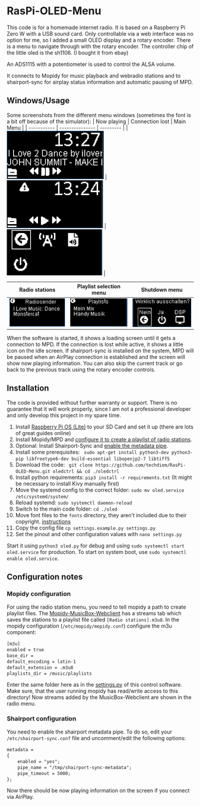 # RasPi-OLED-Menu

This code is for a homemade internet radio.
It is based on a Raspberry Pi Zero W with a USB sound card.
Only controllable via a web interface was no option for me, so I added a small OLED display and a rotary encoder.
There is a menu to navigate through with the rotary encoder.
The controller chip of the little oled is the sh1106. (I bought it from ebay)

An ADS1115 with a potentiometer is used to control the ALSA volume.

It connects to Mopidy for music playback and webradio stations and to shairport-sync for airplay status information and automatic pausing of MPD.

## Windows/Usage
Some screenshots from the different menu windows (sometimes the font is a bit off because of the simulator):
| Now playing | Connection lost | Main Menu |
| ----------- | --------------- | --------- |
| ![Now playing](.github/nowplaying.png) | ![Connection lost](.github/connectionlost.png) | ![Mainmenu](.github/mainmenu.png) |

| Radio stations | Playlist selection menu | Shutdown menu |
| -------------- | ----------------------- | ------------- |
| ![Radio station menu](.github/radiostations.png) | ![Playlist menu](.github/playlistsmenu.png) | ![Shutdown menu](.github/shutdownmenu.png) |

When the software is started, it shows a loading screen until it gets a connection to MPD. If the connection is lost while active, it shows a little icon on the idle screen.
If shairport-sync is installed on the system, MPD will be paused when an AirPlay connection is established and the screen will show now playing information. You can also skip the current track or go back to the previous track using the rotary encoder controls.


## Installation
The code is provided without further warranty or support. There is no guarantee that it will work properly, since I am not a professional developer and only develop this project in my spare time.
1. Install [Raspberry Pi OS (Lite)](https://www.raspberrypi.org/downloads/raspberry-pi-os/) to your SD Card and set it up (there are lots of great guides online)
2. Install Mopidy/MPD and [configure it to create a playlist of radio stations](#mopidy-configuration).
3. Optional: Install Shairport-Sync and [enable the metadata pipe](#shairport-configuration).
4. Install some prerequisites: ``` sudo apt-get install python3-dev python3-pip libfreetype6-dev build-essential libopenjp2-7 libtiff5```
5. Download the code: ``` git clone https://github.com/techdiem/RasPi-OLED-Menu.git oledctrl && cd ./oledctrl```
6. Install python requirements: ``` pip3 install -r requirements.txt ``` (It might be necessary to install Kivy manually first)
7. Move the systemd config to the correct folder: ``` sudo mv oled.service /etc/systemd/system/ ```
8. Reload systemd: ``` sudo systemctl daemon-reload ```
9. Switch to the main code folder: ``` cd ./oled ```
10. Move font files to the ```fonts``` directory, they aren't included due to their copyright. [instructions](oled/fonts/README.md)
11. Copy the config file ``` cp settings.example.py settings.py ```
12. Set the pinout and other configuration values with ``` nano settings.py ```

Start it using ``` python3 oled.py ``` for debug and using ``` sudo systemctl start oled.service ``` for production.
To start on system boot, use ``` sudo systemctl enable oled.service ```.

## Configuration notes
### Mopidy configuration
For using the radio station menu, you need to tell mopidy a path to create playlist files. The [Mopidy-MusicBox-Webclient](https://mopidy.com/ext/musicbox-webclient/) has a streams tab which saves the stations to a playlist file called `[Radio stations].m3u8`.
In the mopidy configuration (`/etc/mopidy/mopidy.conf`) configure the m3u component:
```
[m3u]
enabled = true
base_dir =
default_encoding = latin-1
default_extension = .m3u8
playlists_dir = /music/playlists
```
Enter the same folder here as in the [settings.py](oled/settings.example.py) of this control software.
Make sure, that the user running mopidy has read/write access to this directory!
Now streams added by the MusicBox-Webclient are shown in the radio menu.

### Shairport configuration
You need to enable the shairport metadata pipe. To do so, edit your `/etc/shairport-sync.conf` file and uncomment/edit the following options:
```
metadata =
{
    enabled = "yes";
	pipe_name = "/tmp/shairport-sync-metadata";
	pipe_timeout = 5000;
};
```
Now there should be now playing information on the screen if you connect via AirPlay.
